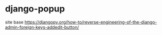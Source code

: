 # django-popup


site base https://djangopy.org/how-to/reverse-engineering-of-the-django-admin-foreign-keys-addedit-button/
